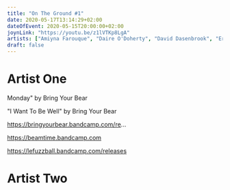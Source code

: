 ```yaml
---
title: "On The Ground #1"
date: 2020-05-17T13:14:29+02:00
dateOfEvent: 2020-05-15T20:00:00+02:00
joynLink: "https://youtu.be/z1lVTKp8LgA"
artists: ["Amiyna Farouque", "Daire O'Doherty", "David Dasenbrook", "Erik Sevenans","Irwin Law","Lee Kanthoul","Liam Scarratt","Marquis' McGee","Sini-Maria Tuominen","Sweet Ross"]
draft: false
---
```

# Artist One

Monday" by Bring Your Bear

"I Want To Be Well" by Bring Your Bear

https://bringyourbear.bandcamp.com/re...

https://beamtime.bandcamp.com

https://lefuzzball.bandcamp.com/releases


# Artist Two